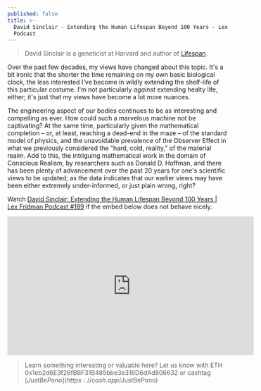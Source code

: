 ```yaml
---
published: false
title: >-
  David Sinclair - Extending the Human Lifespan Beyond 100 Years - Lex Fridman
  Podcast
---
```


> David Sinclair is a geneticist at Harvard and author of [Lifespan](https://www.amazon.com/Lifespan-Why-Age_and-Dont-Have/dp/1501191977).

Over the past few decades, my views have changed about this topic. It's a bit ironic that the shorter the time remaining on my own basic biological clock, the less interested I've become in wildly extending the shelf-life of this particular costume. I'm not particularly *against* extending healty life, either; it's just that my views have become a lot more nuances.

The engineering aspect of our bodies continues to be as interesting and compelling as ever. How could such a marvelous machine not be captivating? At the same time, particularly given the mathematical completion &ndash; or, at least, reaching a dead-end in the maze &ndash; of the standard model of physics, and the unavoidable prevalence of the Observer Effect in what we previously considered the "hard, cold, reality," of the material realm. Add to this, the intriguing mathematical work in the domain of Conscious Realism, by researchers such as Donald D. Hoffman, and there has been plenty of advancement over the past 20 years for one's scientific views to be updated; as the data indicates that our earlier views may have been either extremely under-informed, or just plain wrong, right?

Watch [David Sinclair: Extending the Human Lifespan Beyond 100 Years | Lex Fridman Podcast #189](https://youtu.be/jhKZIq3SlYE) if the embed below does not behave nicely. 

<div class="embed-container"><iframe width="560" height="315" src="https://www.youtube.com/embed/jhKZIq3SlYE" title="YouTube video player" frameborder="0" allow="accelerometer; autoplay; clipboard-write; encrypted-media; gyroscope; picture-in-picture" allowfullscreen></iframe></div>

> Learn something interesting or valuable here? Let us know with ETH 0x1eb2d6E3f26fBBF31B485bbe3e316D6dAd806632 or cashtag [$JustBePono](https://cash.app/$JustBePono)
